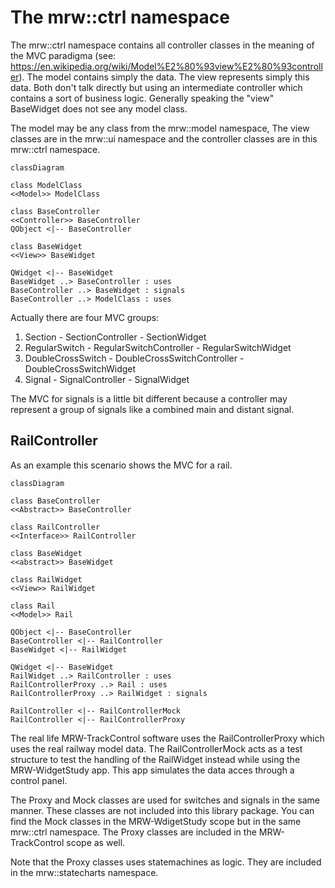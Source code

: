 # The mrw::ctrl namespace

The mrw::ctrl namespace contains all controller classes in the meaning of the MVC paradigma (see: https://en.wikipedia.org/wiki/Model%E2%80%93view%E2%80%93controller). The model contains simply the data. The view represents simply this data. Both don't talk directly but using an intermediate controller which contains a sort of business logic. Generally speaking the "view" BaseWidget does not see any model class.

The model may be any class from the mrw::model namespace, The view classes are in the mrw::ui namespace and the controller classes are in this mrw::ctrl namespace.

```mermaid
classDiagram

class ModelClass
<<Model>> ModelClass

class BaseController
<<Controller>> BaseController
QObject <|-- BaseController

class BaseWidget
<<View>> BaseWidget

QWidget <|-- BaseWidget
BaseWidget ..> BaseController : uses
BaseController ..> BaseWidget : signals
BaseController ..> ModelClass : uses

```

Actually there are four MVC groups:
1. Section - SectionController - SectionWidget
2. RegularSwitch - RegularSwitchController - RegularSwitchWidget
3. DoubleCrossSwitch - DoubleCrossSwitchController - DoubleCrossSwitchWidget
4. Signal - SignalController - SignalWidget

The MVC for signals is a little bit different because a controller may represent a group of signals like a combined main and distant signal.

## RailController

As an example this scenario shows the MVC for a rail.

```mermaid
classDiagram

class BaseController
<<Abstract>> BaseController

class RailController
<<Interface>> RailController

class BaseWidget
<<abstract>> BaseWidget

class RailWidget
<<View>> RailWidget

class Rail
<<Model>> Rail

QObject <|-- BaseController
BaseController <|-- RailController
BaseWidget <|-- RailWidget

QWidget <|-- BaseWidget
RailWidget ..> RailController : uses
RailControllerProxy ..> Rail : uses
RailControllerProxy ..> RailWidget : signals

RailController <|-- RailControllerMock
RailController <|-- RailControllerProxy

```

The real life MRW-TrackControl software uses the RailControllerProxy which uses the real railway model data. The RailControllerMock acts as a test structure to test the handling of the RailWidget instead while using the MRW-WidgetStudy app. This app simulates the data acces through a control panel.

The Proxy and Mock classes are used for switches and signals in the same manner. These classes are not included into this library package. You can find the Mock classes in the MRW-WdigetStudy scope but in the same mrw::ctrl namespace. The Proxy classes are included in the MRW-TrackControl scope as well.

Note that the Proxy classes uses statemachines as logic. They are included in the mrw::statecharts namespace.